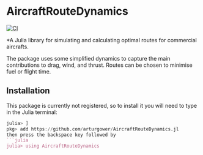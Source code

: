 # AircraftRouteDynamics

[![CI][ci-img]][ci-url] 

[ci-img]: https://github.com/arturgower/AircraftRouteDynamics.jl/actions/workflows/ci.yml/badge.svg
[ci-url]: https://github.com/arturgower/AircraftRouteDynamics.jl/actions/workflows/ci.yml

*A Julia library for simulating and calculating optimal routes for commercial aircrafts. 

The package uses some simplified dynamics to capture the main contributions to drag, wind, and thrust. Routes can be chosen to minimise fuel or flight time.

## Installation
This package is currently not registered, so to install it you will need to type in the Julia terminal: 
```julia
julia> ]
pkg> add https://github.com/arturgower/AircraftRouteDynamics.jl
then press the backspace key followed by
```julia
julia> using AircraftRouteDynamics
```